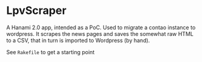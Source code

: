 # LpvScraper

A Hanami 2.0 app, intended as a PoC. Used to migrate a contao instance to wordpress. It scrapes the news pages and saves the somewhat raw HTML to a CSV, that in turn is imported to Wordpress (by hand).

See `Rakefile` to get a starting point

